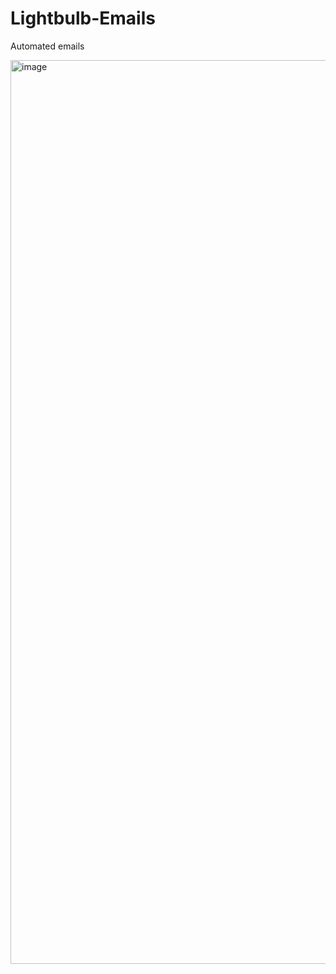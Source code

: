 # Lightbulb-Emails
Automated emails

<img width="3390" height="1446" alt="image" src="https://github.com/user-attachments/assets/fa2ca25c-8bd4-4d7f-ae7a-d3646b808fb6" />

